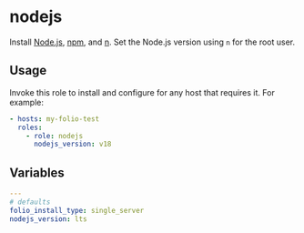 # nodejs

Install [Node.js](https://nodejs.org/en), [npm](https://www.npmjs.com/), and [n](https://www.npmjs.com/package/n). Set the Node.js version using `n` for the root user.

## Usage

Invoke this role to install and configure for any host that requires it. For example:

```yaml
- hosts: my-folio-test
  roles:
    - role: nodejs
      nodejs_version: v18
```

## Variables

```yaml
---
# defaults
folio_install_type: single_server
nodejs_version: lts
```
